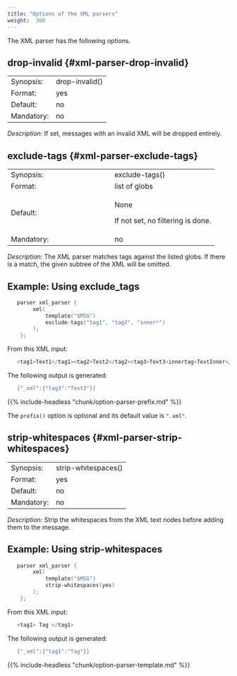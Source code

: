 ```yaml
---
title: "Options of the XML parsers"
weight:  300
---
```

<!-- DISCLAIMER: This file is based on the syslog-ng Open Source Edition documentation https://github.com/balabit/syslog-ng-ose-guides/commit/2f4a52ee61d1ea9ad27cb4f3168b95408fddfdf2 and is used under the terms of The syslog-ng Open Source Edition Documentation License. The file has been modified by Axoflow. -->

The XML parser has the following options.


## drop-invalid {#xml-parser-drop-invalid}

|            |                |
| ---------- | -------------- |
| Synopsis:  | drop-invalid() |
| Format:    | yes|no         |
| Default:   | no             |
| Mandatory: | no             |

*Description:* If set, messages with an invalid XML will be dropped entirely.



## exclude-tags {#xml-parser-exclude-tags}

<table>
<colgroup>
<col style="width: 50%" />
<col style="width: 50%" />
</colgroup>
<tbody>
<tr class="odd">
<td>Synopsis:</td>
<td>exclude-tags()</td>
</tr>
<tr class="even">
<td>Format:</td>
<td>list of globs</td>
</tr>
<tr class="odd">
<td>Default:</td>
<td><p>None</p>
<p>If not set, no filtering is done.</p></td>
</tr>
<tr class="even">
<td>Mandatory:</td>
<td>no</td>
</tr>
</tbody>
</table>

*Description:* The XML parser matches tags against the listed globs. If there is a match, the given subtree of the XML will be omitted.


## Example: Using exclude_tags

```c
   parser xml_parser {
        xml(
            template("$MSG")
            exclude-tags("tag1", "tag2", "inner*")
        );
    };

```

From this XML input:

```c
   <tag1>Text1</tag1><tag2>Text2</tag2><tag3>Text3<innertag>TextInner</innertag></tag3>

```

The following output is generated:

```c
   {"_xml":{"tag3":"Text3"}}

```




{{% include-headless "chunk/option-parser-prefix.md" %}}

The `prefix()` option is optional and its default value is `".xml"`.



## strip-whitespaces {#xml-parser-strip-whitespaces}

|            |                     |
| ---------- | ------------------- |
| Synopsis:  | strip-whitespaces() |
| Format:    | yes|no              |
| Default:   | no                  |
| Mandatory: | no                  |

*Description:* Strip the whitespaces from the XML text nodes before adding them to the message.


## Example: Using strip-whitespaces

```c
   parser xml_parser {
        xml(
            template("$MSG")
            strip-whitespaces(yes)
        );
    };

```

From this XML input:

```c
   <tag1> Tag </tag1>

```

The following output is generated:

```c
   {"_xml":{"tag1":"Tag"}}

```



{{% include-headless "chunk/option-parser-template.md" %}}
